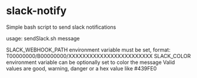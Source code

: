# slack-notify
Simple bash script to send slack notifications

 usage:  sendSlack.sh message

  SLACK_WEBHOOK_PATH environment variable must be set, format: T00000000/B00000000/XXXXXXXXXXXXXXXXXXXXXXXX
  SLACK_COLOR environment variable can be optionally set to color the message
   Valid values are good, warning, danger or a hex value like #439FE0
